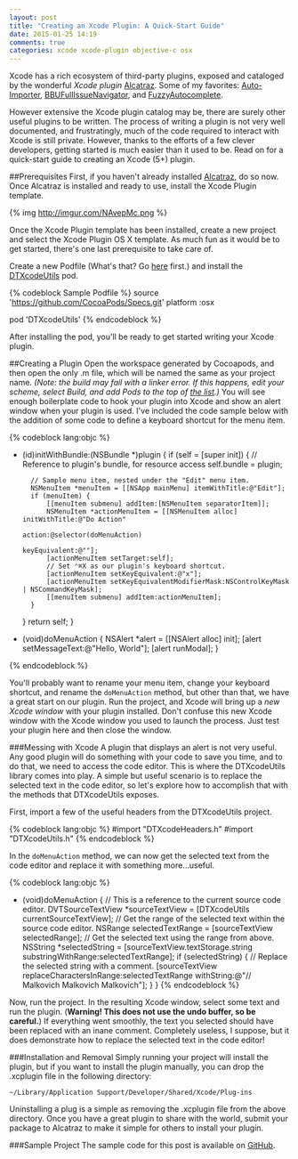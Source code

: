 ```yaml
---
layout: post
title: "Creating an Xcode Plugin: A Quick-Start Guide"
date: 2015-01-25 14:19
comments: true
categories: xcode xcode-plugin objective-c osx
---
```

Xcode has a rich ecosystem of third-party plugins, exposed and cataloged by the wonderful *Xcode plugin* [Alcatraz](http://alcatraz.io/).  Some of my favorites: [Auto-Importer](https://github.com/lucholaf/Auto-Importer-for-Xcode), [BBUFullIssueNavigator](https://github.com/neonichu/BBUFullIssueNavigator), and [FuzzyAutocomplete](https://github.com/FuzzyAutocomplete/FuzzyAutocompletePlugin).

However extensive the Xcode plugin catalog may be, there are surely other useful plugins to be written.  The process of writing a plugin is not very well documented, and frustratingly, much of the code required to interact with Xcode is still private.  However, thanks to the efforts of a few clever developers, getting started is much easier than it used to be.  Read on for a quick-start guide to creating an Xcode (5+) plugin.

<!-- more -->

##Prerequisites
First, if you haven't already installed [Alcatraz](http://alcatraz.io/), do so now.  Once Alcatraz is installed and ready to use, install the Xcode Plugin template.

{% img http://imgur.com/NAvepMc.png %}

Once the Xcode Plugin template has been installed, create a new project and select the Xcode Plugin OS X template.  As much fun as it would be to get started, there's one last prerequisite to take care of.

Create a new Podfile (What's that?  Go [here](../../../../2013/07/29/managing-project-dependencies-in-xcode-an-introduction-to-cocoapods/) first.) and install the [DTXcodeUtils](https://github.com/thurn/DTXcodeUtils) pod.

{% codeblock Sample Podfile %}
source 'https://github.com/CocoaPods/Specs.git'
platform :osx

pod 'DTXcodeUtils'
{% endcodeblock %}

After installing the pod, you'll be ready to get started writing your Xcode plugin.

##Creating a Plugin
Open the workspace generated by Cocoapods, and then open the only .m file, which will be named the same as your project name.  *(Note: the build may fail with a linker error.  If this happens, edit your scheme, select Build, and add Pods to the top of [the list](http://i.imgur.com/PCUncdt.png).)*  You will see enough boilerplate code to hook your plugin into Xcode and show an alert window when your plugin is used.  I've included the code sample below with the addition of some code to define a keyboard shortcut for the menu item.

{% codeblock lang:objc %}
- (id)initWithBundle:(NSBundle *)plugin
{
    if (self = [super init]) {
        // Reference to plugin's bundle, for resource access
        self.bundle = plugin;

        // Sample menu item, nested under the "Edit" menu item.
        NSMenuItem *menuItem = [[NSApp mainMenu] itemWithTitle:@"Edit"];
        if (menuItem) {
            [[menuItem submenu] addItem:[NSMenuItem separatorItem]];
            NSMenuItem *actionMenuItem = [[NSMenuItem alloc] initWithTitle:@"Do Action"
                                                                    action:@selector(doMenuAction)
                                                             keyEquivalent:@""];
            [actionMenuItem setTarget:self];
            // Set ⌃⌘X as our plugin's keyboard shortcut.
            [actionMenuItem setKeyEquivalent:@"x"];
            [actionMenuItem setKeyEquivalentModifierMask:NSControlKeyMask | NSCommandKeyMask];
            [[menuItem submenu] addItem:actionMenuItem];
        }
    }
    return self;
}

- (void)doMenuAction
{
    NSAlert *alert = [[NSAlert alloc] init];
    [alert setMessageText:@"Hello, World"];
    [alert runModal];
}

{% endcodeblock %}

You'll probably want to rename your menu item, change your keyboard shortcut, and rename the `doMenuAction` method, but other than that, we have a great start on our plugin.  Run the project, and Xcode will bring up a *new Xcode window* with your plugin installed.  Don't confuse this new Xcode window with the Xcode window you used to launch the process.  Just test your plugin here and then close the window.

###Messing with Xcode
A plugin that displays an alert is not very useful.  Any good plugin will do something with your code to save you time, and to do that, we need to access the code editor.  This is where the DTXcodeUtils library comes into play.  A simple but useful scenario is to replace the selected text in the code editor, so let's explore how to accomplish that with the methods that DTXcodeUtils exposes.

First, import a few of the useful headers from the DTXcodeUtils project.

{% codeblock lang:objc %}
#import "DTXcodeHeaders.h"
#import "DTXcodeUtils.h"
{% endcodeblock %}

In the `doMenuAction` method, we can now get the selected text from the code editor and replace it with something more...useful.

{% codeblock lang:objc %}
- (void)doMenuAction
{
    // This is a reference to the current source code editor.
    DVTSourceTextView *sourceTextView = [DTXcodeUtils currentSourceTextView];
    // Get the range of the selected text within the source code editor.
    NSRange selectedTextRange = [sourceTextView selectedRange];
    // Get the selected text using the range from above.
    NSString *selectedString = [sourceTextView.textStorage.string substringWithRange:selectedTextRange];
    if (selectedString) {
        // Replace the selected string with a comment.
        [sourceTextView replaceCharactersInRange:selectedTextRange withString:@"// Malkovich Malkovich Malkovich"];
    }
}
{% endcodeblock %}

Now, run the project.  In the resulting Xcode window, select some text and run the plugin. (**Warning! This does not use the undo buffer, so be careful.**)  If everything went smoothly, the text you selected should have been replaced with an inane comment.  Completely useless, I suppose, but it does demonstrate how to replace the selected text in the code editor!

###Installation and Removal
Simply running your project will install the plugin, but if you want to install the plugin manually, you can drop the .xcplugin file in the following directory:

    ~/Library/Application Support/Developer/Shared/Xcode/Plug-ins
    
Uninstalling a plug is a simple as removing the .xcplugin file from the above directory.  Once you have a great plugin to share with the world, submit your package to Alcatraz to make it simple for others to install your plugin.

###Sample Project
The sample code for this post is available on [GitHub](https://github.com/ioveracker/XcodePluginGuide).

